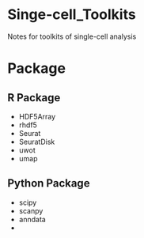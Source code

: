 # Singe-cell_Toolkits
Notes for toolkits of single-cell analysis
# Package
## R Package
* HDF5Array
* rhdf5
* Seurat
* SeuratDisk
* uwot
* umap
## Python Package
* scipy
* scanpy
* anndata
* 
